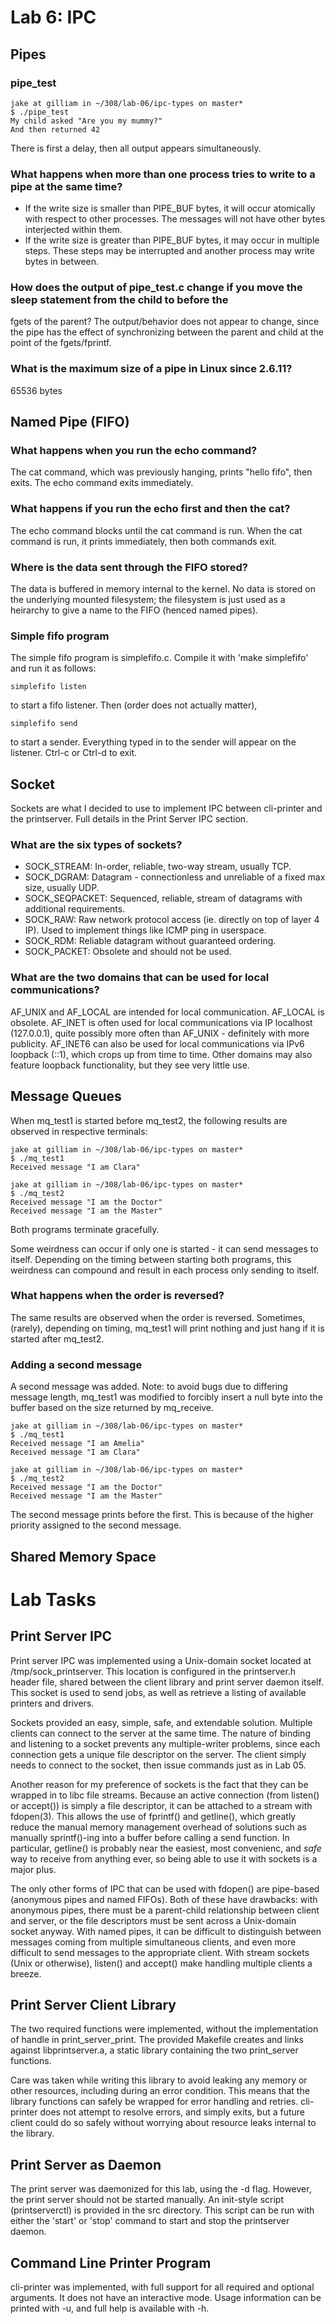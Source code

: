 # Lab 6: IPC
## Pipes
### pipe_test
~~~
jake at gilliam in ~/308/lab-06/ipc-types on master*
$ ./pipe_test
My child asked "Are you my mummy?"
And then returned 42
~~~
There is first a delay, then all output appears simultaneously.

### What happens when more than one process tries to write to a pipe at the same time?  
- If the write size is smaller than PIPE_BUF bytes, it will occur atomically with respect
to other processes. The messages will not have other bytes interjected within them.
- If the write size is greater than PIPE_BUF bytes, it may occur in multiple steps. These
steps may be interrupted and another process may write bytes in between.

### How does the output of pipe_test.c change if you move the sleep statement from the child to before the
fgets of the parent?
The output/behavior does not appear to change, since the pipe has the effect of synchronizing
between the parent and child at the point of the fgets/fprintf.

### What is the maximum size of a pipe in Linux since 2.6.11?
65536 bytes

## Named Pipe (FIFO)
### What happens when you run the echo command?
The cat command, which was previously hanging, prints "hello fifo", then exits. The echo
command exits immediately.

### What happens if you run the echo first and then the cat?
The echo command blocks until the cat command is run. When the cat command is run, it prints
immediately, then both commands exit.

### Where is the data sent through the FIFO stored?
The data is buffered in memory internal to the kernel. No data is stored on the underlying mounted
filesystem; the filesystem is just used as a heirarchy to give a name to the FIFO (henced named
pipes).

### Simple fifo program
The simple fifo program is simplefifo.c. Compile it with 'make simplefifo' and run
it as follows:
~~~
simplefifo listen
~~~
to start a fifo listener. Then (order does not actually matter),
~~~
simplefifo send
~~~
to start a sender. Everything typed in to the sender
will appear on the listener. Ctrl-c or Ctrl-d to exit.

## Socket
Sockets are what I decided to use to implement IPC between cli-printer and the printserver. Full details
in the Print Server IPC section.

###  What are the six types of sockets?
- SOCK_STREAM: In-order, reliable, two-way stream, usually TCP.
- SOCK_DGRAM: Datagram - connectionless and unreliable of a fixed max size, usually UDP.
- SOCK_SEQPACKET: Sequenced, reliable, stream of datagrams with additional requirements.
- SOCK_RAW: Raw network protocol access (ie. directly on top of layer 4 IP). 
Used to implement things like ICMP ping in userspace.
- SOCK_RDM: Reliable datagram without guaranteed ordering.
- SOCK_PACKET: Obsolete and should not be used.

### What are the two domains that can be used for local communications?
AF_UNIX and AF_LOCAL are intended for local communication. AF_LOCAL is obsolete.
AF_INET is often used for local communications via IP localhost (127.0.0.1), quite possibly
more often than AF_UNIX - definitely with more publicity. AF_INET6 can also be used for local
communications via IPv6 loopback (::1), which crops up from time to time. Other domains may also feature
loopback functionality, but they see very little use.

## Message Queues
When mq_test1 is started before mq_test2, the following results are observed in respective terminals:
~~~
jake at gilliam in ~/308/lab-06/ipc-types on master*
$ ./mq_test1
Received message "I am Clara"
~~~
~~~
jake at gilliam in ~/308/lab-06/ipc-types on master*
$ ./mq_test2
Received message "I am the Doctor"
Received message "I am the Master"
~~~
Both programs terminate gracefully.

Some weirdness can occur if only one is started - it can send messages to itself. Depending on
the timing between starting both programs, this weirdness can compound and result in each process
only sending to itself.

### What happens when the order is reversed?
The same results are observed when the order is reversed. Sometimes, (rarely), depending on timing, mq_test1
will print nothing and just hang if it is started after mq_test2.

### Adding a second message
A second message was added. Note: to avoid bugs due to differing message length, mq_test1 was modified to
forcibly insert a null byte into the buffer based on the size returned by mq_receive.
~~~
jake at gilliam in ~/308/lab-06/ipc-types on master*
$ ./mq_test1
Received message "I am Amelia"
Received message "I am Clara"
~~~
~~~
jake at gilliam in ~/308/lab-06/ipc-types on master*
$ ./mq_test2
Received message "I am the Doctor"
Received message "I am the Master"
~~~
The second message prints before the first. This is because of the higher priority assigned to
the second message.

## Shared Memory Space


# Lab Tasks
## Print Server IPC
Print server IPC was implemented using a Unix-domain socket located at /tmp/sock_printserver. This location
is configured in the printserver.h header file, shared between the client library and print server
daemon itself. This socket is used to send jobs, as well as retrieve a listing of available
printers and drivers.

Sockets provided an easy, simple, safe, and extendable solution. Multiple clients can connect to
the server at the same time. The nature of binding and listening to a socket prevents any
multiple-writer problems, since each connection gets a unique file descriptor on the server. The
client simply needs to connect to the socket, then issue commands just as in Lab 05.

Another reason for my preference of sockets is the fact that they can be wrapped in to libc 
file streams. Because an active connection (from listen() or accept()) is simply a file descriptor,
it can be attached to a stream with fdopen(3). This allows the use of fprintf() and getline(), which
greatly reduce the manual memory management overhead of solutions such as manually sprintf()-ing
into a buffer before calling a send function. In particular, getline() is probably near the 
easiest, most convenienc, and *safe* way to receive from anything ever, so being able to use
it with sockets is a major plus.

The only other forms of IPC that can be used with fdopen() are pipe-based (anonymous pipes and
named FIFOs). Both of these have drawbacks: with anonymous pipes, there must be a parent-child relationship
between client and server, or the file descriptors must be sent across a Unix-domain socket anyway. With
named pipes, it can be difficult to distinguish between messages coming from multiple simultaneous clients, and
even more difficult to send messages to the appropriate client. With stream sockets (Unix or otherwise),
listen() and accept() make handling multiple clients a breeze.

## Print Server Client Library
The two required functions were implemented, without the implementation of handle in print_server_print.
The provided Makefile creates and links against libprintserver.a, a static library containing the
two print_server functions.

Care was taken while writing this library to avoid leaking any memory or other resources, including during
an error condition. This means that the library functions can safely be wrapped for error handling and retries.
cli-printer does not attempt to resolve errors, and simply exits, but a future client could do so safely without
worrying about resource leaks internal to the library.

## Print Server as Daemon
The print server was daemonized for this lab, using the -d flag. However, the print server
should not be started manually. An init-style script (printserverctl) is provided in the src directory. This script
can be run with either the 'start' or 'stop' command to start and stop the printserver daemon.

## Command Line Printer Program
cli-printer was implemented, with full support for all required and optional arguments. It does not have
an interactive mode. Usage information can be printed with -u, and full help is available with -h.
